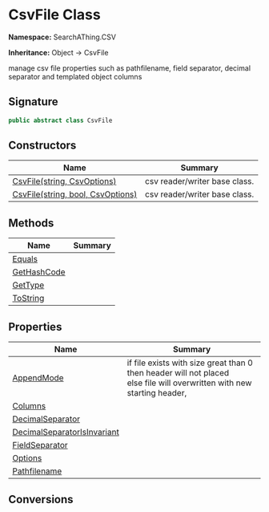 # CsvFile<T> Class
**Namespace:** SearchAThing.CSV

**Inheritance:** Object → CsvFile<T>

manage csv file properties such as pathfilename, field separator, decimal separator
            and templated object columns

## Signature
```csharp
public abstract class CsvFile
```
## Constructors
|**Name**|**Summary**|
|---|---|
|[CsvFile<T>(string, CsvOptions)](CsvFile-1/ctors.md)|csv reader/writer base class.|
|[CsvFile<T>(string, bool, CsvOptions)](CsvFile-1/ctors.md#csvfiletstring-bool-csvoptions)|csv reader/writer base class.|
## Methods
|**Name**|**Summary**|
|---|---|
|[Equals](CsvFile-1/Equals.md)||
|[GetHashCode](CsvFile-1/GetHashCode.md)||
|[GetType](CsvFile-1/GetType.md)||
|[ToString](CsvFile-1/ToString.md)||
## Properties
|**Name**|**Summary**|
|---|---|
|[AppendMode](CsvFile-1/AppendMode.md)|if file exists with size great than 0 then header will not placed<br/>            else file will overwritten with new starting header,
|[Columns](CsvFile-1/Columns.md)|
|[DecimalSeparator](CsvFile-1/DecimalSeparator.md)|
|[DecimalSeparatorIsInvariant](CsvFile-1/DecimalSeparatorIsInvariant.md)|
|[FieldSeparator](CsvFile-1/FieldSeparator.md)|
|[Options](CsvFile-1/Options.md)|
|[Pathfilename](CsvFile-1/Pathfilename.md)|
## Conversions
